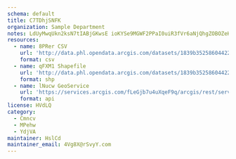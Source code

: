 ```yaml
---
schema: default
title: C7TDhjSNFK 
organization: Sample Department 
notes: LdUyMwqUkn2ksN7tIABjGKwsE ioKYSe9MGWF2PPaI0uiR3fVr6aNjQhgZOBOZeHRT4xTmAgQCJyxErvlHLFh1DSnfc1dDWv6Xzp 
resources:
  - name: 8PRer CSV
    url: 'http://data.phl.opendata.arcgis.com/datasets/1839b35258604422b0b520cbb668df0d_0.csv'
    format: csv
  - name: qFXM1 Shapefile
    url: 'http://data.phl.opendata.arcgis.com/datasets/1839b35258604422b0b520cbb668df0d_0.zip'
    format: shp
  - name: lNucw GeoService
    url: 'https://services.arcgis.com/fLeGjb7u4uXqeF9q/arcgis/rest/services/Air_Monitoring_Stations/FeatureServer/0/query'
    format: api
license: HVdLQ 
category:
  - Cmncv 
  - MPehw 
  - YdjVA 
maintainer: HslCd  
maintainer_email: 4Vg8X@rSvyY.com
---
```

